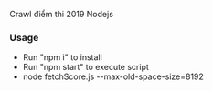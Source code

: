 Crawl điểm thi 2019 Nodejs

### Usage

- Run "npm i" to install
- Run "npm start" to execute script
- node fetchScore.js --max-old-space-size=8192
